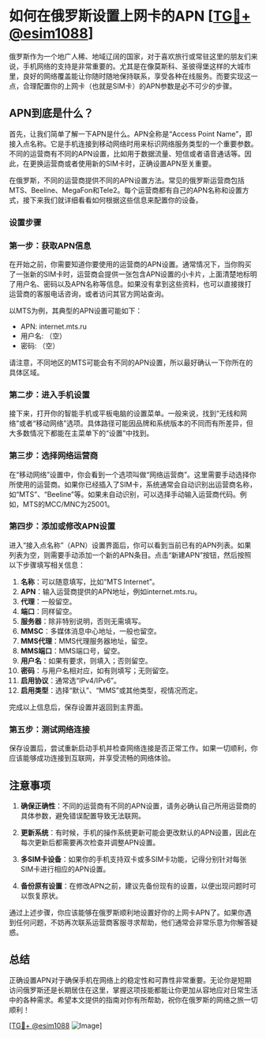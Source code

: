 # 如何在俄罗斯设置上网卡的APN [[TG💪+ @esim1088](https://t.me/s/esim1088)]

俄罗斯作为一个地广人稀、地域辽阔的国家，对于喜欢旅行或常驻这里的朋友们来说，手机网络的支持是非常重要的。尤其是在像莫斯科、圣彼得堡这样的大城市里，良好的网络覆盖能让你随时随地保持联系，享受各种在线服务。而要实现这一点，合理配置你的上网卡（也就是SIM卡）的APN参数是必不可少的步骤。

## APN到底是什么？

首先，让我们简单了解一下APN是什么。APN全称是“Access Point Name”，即接入点名称。它是手机连接到移动网络时用来标识网络服务类型的一个重要参数。不同的运营商有不同的APN设置，比如用于数据流量、短信或者语音通话等。因此，在更换运营商或者使用新的SIM卡时，正确设置APN至关重要。

在俄罗斯，不同的运营商提供不同的APN设置方法。常见的俄罗斯运营商包括MTS、Beeline、MegaFon和Tele2。每个运营商都有自己的APN名称和设置方式，接下来我们就详细看看如何根据这些信息来配置你的设备。

### 设置步骤

### 第一步：获取APN信息
在开始之前，你需要知道你要使用的运营商的APN设置。通常情况下，当你购买了一张新的SIM卡时，运营商会提供一张包含APN设置的小卡片，上面清楚地标明了用户名、密码以及APN名称等信息。如果没有拿到这些资料，也可以直接拨打运营商的客服电话咨询，或者访问其官方网站查询。

以MTS为例，其典型的APN设置可能如下：
- APN: internet.mts.ru
- 用户名: （空）
- 密码: （空）

请注意，不同地区的MTS可能会有不同的APN设置，所以最好确认一下你所在的具体区域。

### 第二步：进入手机设置
接下来，打开你的智能手机或平板电脑的设置菜单。一般来说，找到“无线和网络”或者“移动网络”选项。具体路径可能因品牌和系统版本的不同而有所差异，但大多数情况下都能在主菜单下的“设置”中找到。

### 第三步：选择网络运营商
在“移动网络”设置中，你会看到一个选项叫做“网络运营商”。这里需要手动选择你所使用的运营商。如果你已经插入了SIM卡，系统通常会自动识别出运营商名称，如“MTS”、“Beeline”等。如果未自动识别，可以选择手动输入运营商代码。例如，MTS的MCC/MNC为25001。

### 第四步：添加或修改APN设置
进入“接入点名称”（APN）设置界面后，你可以看到当前已有的APN列表。如果列表为空，则需要手动添加一个新的APN条目。点击“新建APN”按钮，然后按照以下步骤填写相关信息：

1. **名称**：可以随意填写，比如“MTS Internet”。
2. **APN**：输入运营商提供的APN地址，例如internet.mts.ru。
3. **代理**：一般留空。
4. **端口**：同样留空。
5. **服务器**：除非特别说明，否则无需填写。
6. **MMSC**：多媒体消息中心地址，一般也留空。
7. **MMS代理**：MMS代理服务器地址，留空。
8. **MMS端口**：MMS端口号，留空。
9. **用户名**：如果有要求，则填入；否则留空。
10. **密码**：与用户名相对应，如有则填写；无则留空。
11. **启用协议**：通常选“IPv4/IPv6”。
12. **启用类型**：选择“默认”、“MMS”或其他类型，视情况而定。

完成以上信息后，保存设置并返回到主界面。

### 第五步：测试网络连接
保存设置后，尝试重新启动手机并检查网络连接是否正常工作。如果一切顺利，你应该能够成功连接到互联网，并享受流畅的网络体验。

## 注意事项

1. **确保正确性**：不同的运营商有不同的APN设置，请务必确认自己所用运营商的具体参数，避免错误配置导致无法联网。
   
2. **更新系统**：有时候，手机的操作系统更新可能会更改默认的APN设置，因此在每次更新后都需要再次检查并调整APN设置。

3. **多SIM卡设备**：如果你的手机支持双卡或多SIM卡功能，记得分别针对每张SIM卡进行相应的APN设置。

4. **备份原有设置**：在修改APN之前，建议先备份现有的设置，以便出现问题时可以恢复原状。

通过上述步骤，你应该能够在俄罗斯顺利地设置好你的上网卡APN了。如果你遇到任何问题，不妨再次联系运营商客服寻求帮助，他们通常会非常乐意为你解答疑惑。

## 总结

正确设置APN对于确保手机在网络上的稳定性和可靠性非常重要。无论你是短期访问俄罗斯还是长期居住在这里，掌握这项技能都能让你更加从容地应对日常生活中的各种需求。希望本文提供的指南对你有所帮助，祝你在俄罗斯的网络之旅一切顺利！

[[TG💪+ @esim1088](https://t.me/s/esim1088) ![Image](https://i.postimg.cc/4NQfJmqS/Snipaste-2025-05-13-00-14-12.png)]